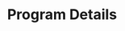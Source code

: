 ---
layout: page
title: Program Details
#background_style: bg-info
background_image: url('assets/img/backgrounds/microscope-in-laboratory-P5S76HK.jpg')
# Add a link to the the top menu
menus:
  header:
    title: Details
    weight: 2

sections:

- type: picture-paragraph.html
  section_id: our-values
  title: Our Values
#  background_style: bg-info
#  text_style: text-left text-white
  text:
    We are committed to building an inclusive and equitable training and research environment that supports a diverse cohort of trainees, faculty, and partners. We strongly encourage and welcome applications from candidates representing all forms of diversity.
  image: 'assets/img/portfolio/thumbnails/young-people-putting-their-hands-together-UBC4Q32.jpg'
  img_description: Young people stacking their hands on top of one another

- type: picture-paragraph.html
  section_id: courses
  title: Innovative Curriculum for MS/PhD minor in Ecosystem
#  background_style: bg-info
#  text_style: text-left text-white

  text: >+ 
    NRT trainees major in one of the core graduate programs, with mentorship or co-mentorship by NRT faculty, completing discipline-specific courses on a normal schedule that encompass foundations in both ecosystem and genomic sciences, the two pillars of the BRIDGE. Where appropriate, trainees will fulfill their major requirements via courses taught by NRT faculty and affiliates while completing an Ecosystem Genomics minor (PhD students, through a new Graduate Interdisciplinary Program) or certificate (MS students). 


    Trainees also enroll for one semester per year in our weekly 1-credit Ecosystem Genomics Seminar, which features special training sessions, invited speakers and in-class discussions. 

  image: 'assets/img/portfolio/thumbnails/courses-for-phd.jpg'
  img_description: >+ 
    Two women conduct field research on plant-microbe interactions in a grassy landscape in Arizona. Photo credit: A. Elizabeth Arnold

- type: picture-paragraph.html
  section_id: cultures-of-science
  title: Cultures of Science Training
#  background_style: bg-info
#  text_style: text-left text-white
  img_description: >+
    A female research specialist installs soil gas sampling probes in a soil pit in the Biosphere 2 Tropical Rainforest. Photo credit: Gemma Purser
  text: >+ 
    Cultures of Science Training is based on the insight that truly transdisciplinary research is not just a technical challenge, but also one of bridging cultural differences among disciplines. The Cultures of Science research and training embraces science as a culturally infused practice with distinct and diverse ways of knowing. Each first year trainee will participate in workshops focusing on the special professional opportunities and challenges of interdisciplinary research.
  image: 'assets/img/portfolio/thumbnails/GIDP-minor.jpg'

- type: picture-paragraph.html
  section_id: teaching-and-outreach
  title: Teaching/Outreach Experiences
#  background_style: bg-info
#  text_style: text-left text-white
  text: >+ 
    Every NRT trainee will have the opportunity to mentor an undergraduate or high school researcher for at least one semester or summer, with a focus on students from thriving minority-recruiting/ retention programs at UArizona and through local partners in Tucson. Trainees will gain professional skills by teaching in an undergraduate course relevant to their discipline and completing 20 hours of public engagement per year, with opportunities to serve as judges at local and regional science fairs and to present at UArizona public outreach events. 
  image: 'assets/img/portfolio/thumbnails/mentored-mentoring.jpg'
  img_description: >+
    A female college student looks at a microscope slide with a female high school intern. Both wear lab coats. Photo credit: BIO5 Institute

- type: picture-paragraph.html
  section_id: team-based-research
  title: Team-based Research Internship Experience 
#  background_style: bg-info
#  text_style: text-left text-white
  text: >+ 
    Research training will be fostered through  ‘ecosystem genomics’ internship opportunities in settings such as UArizona or national labs, startup or established companies, crop research institutes in the U.S. or the Philippines, or experimental facilities such as the Ecotron in France or Biosphere2 at UArizona. NRT trainees will assemble into teams to develop their research project ideas into proposals over the course of the first year, present these for feedback at the annual Convergence Institute (see below), and then implement the research at the internship site. We aim for  research teams to publish their internship results as co-first authored work in a process that develops their team-based skills to address the challenges of interdisciplinary work.
  image: 'assets/img/portfolio/thumbnails/crop-truck.jpg'
  img_description: >+
    Members of the Pauli Lab harvest heads of lettuce grown underneath the UA Field Scanner, the world's largest phenotyping robot, to study impacts of abiotic stress on plant growth and productivity. Photo credit: W. Duke Pauli

- type: picture-paragraph.html
  section_id: professional-dev
  title: Professional Training and Development
#  background_style: bg-info
#  text_style: text-left text-white
  text: >+ 
    NRT trainees will receive training in professional leadership and communication at a half-day, engagement-style workshop led each year by university and partner leaders. NRT trainees will also participate twice per semester in active-learning, 2-hr seminars led by key NRT faculty.
  image: 'assets/img/portfolio/thumbnails/professional-development.jpg'
  img_description: >+
    A male PhD student works on equipment high above the Amazon rainforest. Photo credit: Jake Bryant

- type: picture-paragraph.html
  section_id: convergence-institute
  title: Convergence Institute
#  background_style: bg-info
#  text_style: text-left text-white
  text: >+ 
     Each summer, our NRT community comes together for a 3.5 day summit meeting that is equal parts science, training, inclusion, professional development, and science communication. Year one NRT trainees  advance proposals and receive supportive feedback. Returning  trainees present results from their team-based internship experiences. Participants expand their skills in outreach, inclusion, and professional collaboration in a transdisciplinary setting. This is the flagship event of our program in which we grow and celebrate our diversity and scientific endeavors.
  image: 'assets/img/portfolio/thumbnails/bio5-conference.jpg'
  img_description: >+
    A group of students and faculty watch a male researcher presenting in a conference room. Photo credit: BIO5 Institute



---